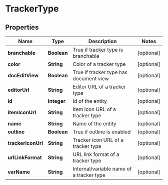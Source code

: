 

# TrackerType


## Properties

Name | Type | Description | Notes
------------ | ------------- | ------------- | -------------
**branchable** | **Boolean** | True if tracker type is branchable |  [optional]
**color** | **String** | Color of a tracker type |  [optional]
**docEditView** | **Boolean** | True if tracker type has document view |  [optional]
**editorUrl** | **String** | Editor URL of a tracker type |  [optional]
**id** | **Integer** | Id of the entity |  [optional]
**itemIconUrl** | **String** | Item icon URL of a tracker type |  [optional]
**name** | **String** | Name of the entity |  [optional]
**outline** | **Boolean** | True if outline is enabled |  [optional]
**trackerIconUrl** | **String** | Tracker icon URL of a tracker type |  [optional]
**urlLinkFormat** | **String** | URL link format of a tracker type |  [optional]
**varName** | **String** | Internal/variable name of a tracker type |  [optional]



